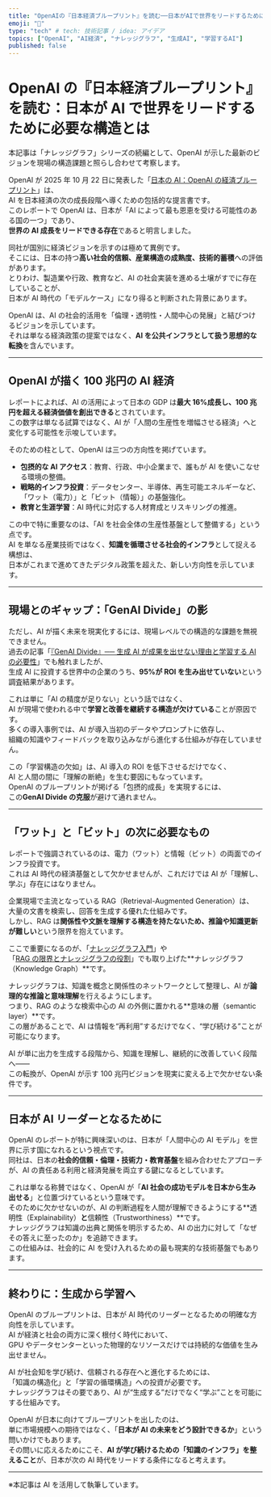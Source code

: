 ```yaml
---
title: "OpenAIの『日本経済ブループリント』を読む──日本がAIで世界をリードするために必要な構造とは"
emoji: "🧭"
type: "tech" # tech: 技術記事 / idea: アイデア
topics: ["OpenAI", "AI経済", "ナレッジグラフ", "生成AI", "学習するAI"]
published: false
---
```


# OpenAI の『日本経済ブループリント』を読む：日本が AI で世界をリードするために必要な構造とは

本記事は「ナレッジグラフ」シリーズの続編として、OpenAI が示した最新のビジョンを現場の構造課題と照らし合わせて考察します。

OpenAI が 2025 年 10 月 22 日に発表した「[日本の AI：OpenAI の経済ブループリント](https://openai.com/ja-JP/index/japan-economic-blueprint/)」は、  
AI を日本経済の次の成長段階へ導くための包括的な提言書です。  
このレポートで OpenAI は、日本が「AI によって最も恩恵を受ける可能性のある国の一つ」であり、  
**世界の AI 成長をリードできる存在**であると明言しました。

同社が国別に経済ビジョンを示すのは極めて異例です。  
そこには、日本の持つ**高い社会的信頼、産業構造の成熟度、技術的蓄積**への評価があります。  
とりわけ、製造業や行政、教育など、AI の社会実装を進める土壌がすでに存在していることが、  
日本が AI 時代の「モデルケース」になり得ると判断された背景にあります。

OpenAI は、AI の社会的活用を「倫理・透明性・人間中心の発展」と結びつけるビジョンを示しています。  
それは単なる経済政策の提案ではなく、**AI を公共インフラとして扱う思想的な転換**を含んでいます。

---

## OpenAI が描く 100 兆円の AI 経済

レポートによれば、AI の活用によって日本の GDP は**最大 16%成長し、100 兆円を超える経済価値を創出できる**とされています。  
この数字は単なる試算ではなく、AI が「人間の生産性を増幅させる経済」へと変化する可能性を示唆しています。

そのための柱として、OpenAI は三つの方向性を掲げています。

- **包摂的な AI アクセス**：教育、行政、中小企業まで、誰もが AI を使いこなせる環境の整備。
- **戦略的インフラ投資**：データセンター、半導体、再生可能エネルギーなど、「ワット（電力）」と「ビット（情報）」の基盤強化。
- **教育と生涯学習**：AI 時代に対応する人材育成とリスキリングの推進。

この中で特に重要なのは、「AI を社会全体の生産性基盤として整備する」という点です。  
AI を単なる産業技術ではなく、**知識を循環させる社会的インフラ**として捉える構想は、  
日本がこれまで進めてきたデジタル政策を超えた、新しい方向性を示しています。

---

## 現場とのギャップ：「GenAI Divide」の影

ただし、AI が描く未来を現実化するには、現場レベルでの構造的な課題を無視できません。  
過去の記事「[『GenAI Divide』── 生成 AI が成果を出せない理由と学習する AI の必要性](https://zenn.dev/knowledge_graph/articles/genai-divide-knowledge-graph)」でも触れましたが、  
生成 AI に投資する世界中の企業のうち、**95%が ROI を生み出せていない**という調査結果があります。

これは単に「AI の精度が足りない」という話ではなく、  
AI が現場で使われる中で**学習と改善を継続する構造が欠けている**ことが原因です。  
多くの導入事例では、AI が導入当初のデータやプロンプトに依存し、  
組織の知識やフィードバックを取り込みながら進化する仕組みが存在していません。

この「学習構造の欠如」は、AI 導入の ROI を低下させるだけでなく、  
AI と人間の間に「理解の断絶」を生む要因にもなっています。  
OpenAI のブループリントが掲げる「包摂的成長」を実現するには、  
この**GenAI Divide の克服**が避けて通れません。

---

## 「ワット」と「ビット」の次に必要なもの

レポートで強調されているのは、電力（ワット）と情報（ビット）の両面でのインフラ投資です。  
これは AI 時代の経済基盤として欠かせませんが、これだけでは AI が「理解し、学ぶ」存在にはなりません。

企業現場で主流となっている RAG（Retrieval-Augmented Generation）は、  
大量の文書を検索し、回答を生成する優れた仕組みです。  
しかし、RAG は**関係性や文脈を理解する構造を持たないため、推論や知識更新が難しい**という限界を抱えています。

ここで重要になるのが、「[ナレッジグラフ入門](https://zenn.dev/knowledge_graph/articles/knowledge-graph-intro)」や  
「[RAG の限界とナレッジグラフの役割](https://zenn.dev/knowledge_graph/articles/rag-knowledge-graph)」でも取り上げた**ナレッジグラフ（Knowledge Graph）**です。

ナレッジグラフは、知識を概念と関係性のネットワークとして整理し、AI が**論理的な推論と意味理解**を行えるようにします。  
つまり、RAG のような検索中心の AI の外側に置かれる**意味の層（semantic layer）**です。  
この層があることで、AI は情報を“再利用”するだけでなく、“学び続ける”ことが可能になります。

AI が単に出力を生成する段階から、知識を理解し、継続的に改善していく段階へ――  
この転換が、OpenAI が示す 100 兆円ビジョンを現実に変える上で欠かせない条件です。

---

## 日本が AI リーダーとなるために

OpenAI のレポートが特に興味深いのは、日本が「人間中心の AI モデル」を世界に示す国になれるという視点です。  
同社は、日本の**社会的信頼・倫理・技術力・教育基盤**を組み合わせたアプローチが、AI の責任ある利用と経済発展を両立する鍵になるとしています。

これは単なる称賛ではなく、OpenAI が「**AI 社会の成功モデルを日本から生み出せる**」と位置づけているという意味です。  
そのために欠かせないのが、AI の判断過程を人間が理解できるようにする**透明性（Explainability）**と**信頼性（Trustworthiness）**です。  
ナレッジグラフは知識の出典と関係を明示するため、AI の出力に対して「なぜその答えに至ったのか」を追跡できます。  
この仕組みは、社会的に AI を受け入れるための最も現実的な技術基盤でもあります。

---

## 終わりに：生成から学習へ

OpenAI のブループリントは、日本が AI 時代のリーダーとなるための明確な方向性を示しています。  
AI が経済と社会の両方に深く根付く時代において、  
GPU やデータセンターといった物理的なリソースだけでは持続的な価値を生み出せません。

AI が社会知を学び続け、信頼される存在へと進化するためには、  
「知識の構造化」と「学習の循環構造」への投資が必要です。  
ナレッジグラフはその要であり、AI が“生成する”だけでなく“学ぶ”ことを可能にする仕組みです。

OpenAI が日本に向けてブループリントを出したのは、  
単に市場規模への期待ではなく、「**日本が AI の未来をどう設計できるか**」という問いかけでもあります。  
その問いに応えるためにこそ、**AI が学び続けるための「知識のインフラ」を整えること**が、日本が次の AI 時代をリードする条件になると考えます。

---

※本記事は AI を活用して執筆しています。
